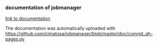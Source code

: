 ### documentation of jobmanager

[link to documentation](http://cimatosa.github.io/jobmanager/)


The documentation was automatically uploaded with https://github.com/cimatosa/jobmanager/blob/master/doc/commit_gh-pages.py
